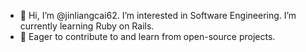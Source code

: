- 👋 Hi, I’m @jinliangcai62. I’m interested in Software Engineering. I’m currently learning Ruby on Rails.
- 👀 Eager to contribute to and learn from open-source projects.
